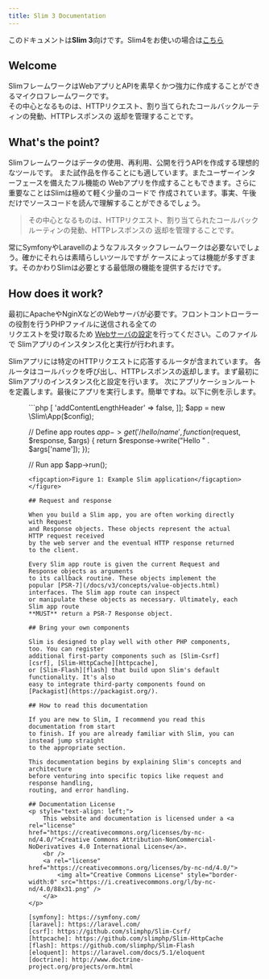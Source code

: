 ```yaml
---
title: Slim 3 Documentation
---
```


<div class="alert alert-info">
    <p>
        このドキュメントは<strong>Slim 3</strong>向けです。Slim4をお使いの場合は<a href="/docs/v4">こちら</a>
    </p>
</div>

## Welcome

SlimフレームワークはWebアプリとAPIを素早くかつ強力に作成することができるマイクロフレームワークです。  
その中心となるものは、HTTPリクエスト、割り当てられたコールバックルーティンの発動、HTTPレスポンスの 
返却を管理することです。

## What's the point?

Slimフレームワークはデータの使用、再利用、公開を行うAPIを作成する理想的なツールです。 
また試作品を作ることにも適しています。またユーザーインターフェースを備えたフル機能の 
Webアプリを作成することもできます。さらに重要なことはSlimは極めて軽く少量のコードで
作成されています。事実、午後だけでソースコードを読んで理解することができるでしょう。

> その中心となるものは、HTTPリクエスト、割り当てられたコールバックルーティンの発動、HTTPレスポンスの 
  返却を管理することです。

常にSymfonyやLaravellのようなフルスタックフレームワークは必要ないでしょう。確かにそれらは素晴らしいツールですが 
ケースによっては機能が多すぎます。そのかわりSlimは必要とする最低限の機能を提供するだけです。

## How does it work?

最初にApacheやNginXなどのWebサーバが必要です。フロントコントローラーの役割を行うPHPファイルに送信される全ての  
リクエストを受け取るため [Webサーバの設定](/docs/v3/start/web-servers.html)を行ってください。このファイルで
Slimアプリのインスタンス化と実行が行われます。

Slimアプリには特定のHTTPリクエストに応答するルータが含まれています。
各ルータはコールバックを呼び出し、HTTPレスポンスの返却します。まず最初にSlimアプリのインスタンス化と設定を行います。 
次にアプリケーションルートを定義します。最後にアプリを実行します。簡単ですね。以下に例を示します。

<figure markdown="1">
```php
<?php
// Create and configure Slim app
$config = ['settings' => [
    'addContentLengthHeader' => false,
]];
$app = new \Slim\App($config);

// Define app routes
$app->get('/hello/{name}', function ($request, $response, $args) {
    return $response->write("Hello " . $args['name']);
});

// Run app
$app->run();
```
<figcaption>Figure 1: Example Slim application</figcaption>
</figure>

## Request and response

When you build a Slim app, you are often working directly with Request
and Response objects. These objects represent the actual HTTP request received
by the web server and the eventual HTTP response returned to the client.

Every Slim app route is given the current Request and Response objects as arguments
to its callback routine. These objects implement the popular [PSR-7](/docs/v3/concepts/value-objects.html) interfaces. The Slim app route can inspect
or manipulate these objects as necessary. Ultimately, each Slim app route
**MUST** return a PSR-7 Response object.

## Bring your own components

Slim is designed to play well with other PHP components, too. You can register
additional first-party components such as [Slim-Csrf][csrf], [Slim-HttpCache][httpcache],
or [Slim-Flash][flash] that build upon Slim's default functionality. It's also
easy to integrate third-party components found on [Packagist](https://packagist.org/).

## How to read this documentation

If you are new to Slim, I recommend you read this documentation from start
to finish. If you are already familiar with Slim, you can instead jump straight
to the appropriate section.

This documentation begins by explaining Slim's concepts and architecture
before venturing into specific topics like request and response handling,
routing, and error handling.

## Documentation License
<p style="text-align: left;">
    This website and documentation is licensed under a <a rel="license" href="https://creativecommons.org/licenses/by-nc-nd/4.0/">Creative Commons Attribution-NonCommercial-NoDerivatives 4.0 International License</a>.
    <br />
    <a rel="license" href="https://creativecommons.org/licenses/by-nc-nd/4.0/">
        <img alt="Creative Commons License" style="border-width:0" src="https://i.creativecommons.org/l/by-nc-nd/4.0/88x31.png" />
    </a>
</p>

[symfony]: https://symfony.com/
[laravel]: https://laravel.com/
[csrf]: https://github.com/slimphp/Slim-Csrf/
[httpcache]: https://github.com/slimphp/Slim-HttpCache
[flash]: https://github.com/slimphp/Slim-Flash
[eloquent]: https://laravel.com/docs/5.1/eloquent
[doctrine]: http://www.doctrine-project.org/projects/orm.html
